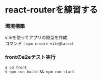 # react-routerを練習する
### 環境構築
viteを使ってアプリの原型を作成  
コマンド：`npm create vite@latest`

### frontのe2eテスト実行
```
$ cd front
$ npm run build && npm run start
```
